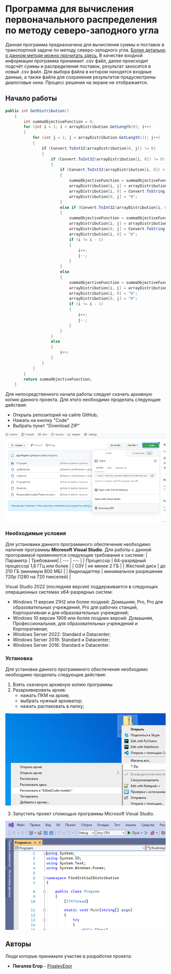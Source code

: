 # Программа для вычисления первоначального распределения по методу северо-заподного угла
Данная программа предназначена для вычисления суммы и поставок в транспортной задаче по методу северо-заподного угла. [Более детально о данном методе можно прочитать здесь.](http://galyautdinov.ru/post/metod-severo-zapadnogo-ugla) В качестве входной информации программа принимает .csv файл, далее происходит подсчёт суммы и распределения поставок, результат заносится в новый .csv файл. Для выбора файла в котором находятся входные данные, а также файла для сохранения результатов предусмотрены диалоговые окна. Процесс решения на экране не отображается.
## Начало работы
````C#
public int GetDistribution()
    {
        int summaObjectiveFunction = 0;
        for (int i = 1; i < arrayDistribution.GetLength(0); i++)
        {
            for (int j = 1; j < arrayDistribution.GetLength(1); j++)
            {
                if (Convert.ToInt32(arrayDistribution[0, j]) != 0)
                {
                    if (Convert.ToInt32(arrayDistribution[i, 0]) != 0)
                    {
                        if (Convert.ToInt32(arrayDistribution[i, 0]) > Convert.ToInt32(arrayDistribution[0, j]))
                        {
                            summaObjectiveFunction = summaObjectiveFunction + Convert.ToInt32(arrayDistribution[i, j]) * Convert.ToInt32(arrayDistribution[0, j]);
                            arrayDistribution[i, j] = arrayDistribution[i, j] + " | " + arrayDistribution[0, j];
                            arrayDistribution[i, 0] = Convert.ToString(Convert.ToInt32(arrayDistribution[i, 0]) - Convert.ToInt32(arrayDistribution[0, j]));
                            arrayDistribution[0, j] = "0";
                        }
                        else if (Convert.ToInt32(arrayDistribution[i, 0]) < Convert.ToInt32(arrayDistribution[0, j]))
                        {
                            summaObjectiveFunction = summaObjectiveFunction + (Convert.ToInt32(arrayDistribution[i, j]) * Convert.ToInt32(arrayDistribution[i, 0]));
                            arrayDistribution[i, j] = arrayDistribution[i, j] + " | " + arrayDistribution[i, 0];
                            arrayDistribution[0, j] = Convert.ToString(Convert.ToInt32(arrayDistribution[0, j]) - Convert.ToInt32(arrayDistribution[i, 0]));
                            arrayDistribution[i, 0] = "0";
                            if (i != i - 1)
                            {
                                i++;
                                j--;
                            }
                        }
                        else
                        {
                            summaObjectiveFunction = summaObjectiveFunction + (Convert.ToInt32(arrayDistribution[i, j]) * Convert.ToInt32(arrayDistribution[i, 0]));
                            arrayDistribution[i, j] = arrayDistribution[i, j] + " | " + arrayDistribution[i, 0];
                            arrayDistribution[i, 0] = "0";
                            arrayDistribution[0, j] = "0";
                            if (i != i - 1)
                            {
                                i++;
                                j--;
                            }
                        }
                    }
                    else
                    {
                        i++;
                    }
                }
            }
        }
        return summaObjectiveFunction;
    }
````
Для непосредственного начала работы следует скачать архивную копию данного проекта. Для этого необходимо проделать следующие действия:
+ Открыть репозиторий на сайте GitHub;
+ Нажать на кнопку "Code"
+ Выбрать пункт "Download ZIP"

![logo](https://github.com/EgorPigalev/EditedCode/blob/master/Progrqam/Image/download%20location.png)

### Необходимые условия
Для установики данного программного обеспечения необходимо наличие программы **Microsoft Visual Studio**.
Для работы с данной прогораммой применяются следующие требования к системе:
| Параметр | Требования|
| --- | --- |
| Процессор | 64-разрядный процессор 1,8 ГГц или более |
| ОЗУ | не менее 2 ГБ |
| Жесткий диск | до 210 ГБ (минимум 800 МБ) |
| Видеоадаптер | минимальное разрешение 720p (1280 на 720 пикселей) |

Visual Studio 2022 (последняя версия) поддерживается в следующих операционных системах x64-разрядных систем:
+ Windows 11 версии 21H2 или более поздней: Домашняя, Pro, Pro для образовательных учреждений, Pro для рабочих станций, Корпоративная и для образовательных учреждений;
+ Windows 10 версии 1909 или более поздних версий: Домашняя, Профессиональная, для образовательных учреждений и Корпоративная;
+ Windows Server 2022: Standard и Datacenter;
+ Windows Server 2019: Standard и Datacenter;
+ Windows Server 2016: Standard и Datacenter.
### Установка
Для установки данного программного обеспечения необходимо необходимо проделать следующие действия:
1. Взять скаченую архивную копию программы
2. Разархивировать архив:
   + нажать ПКМ на архив;
   + выбрать нужный архиватор;
   + нажать распаковать в папку;
   
![logo](https://github.com/EgorPigalev/EditedCode/blob/master/Progrqam/Image/unzipping.png)

3. Запустить проект спомощью программы Microsoft Visual Studio.

![logo](https://github.com/EgorPigalev/EditedCode/blob/master/Progrqam/Image/launch%20program.png)
## Авторы
Люди которые принимали участие в разработке проекта:
* **Пигалев Егор** - [PigalevEgor](https://github.com/EgorPigalev)
